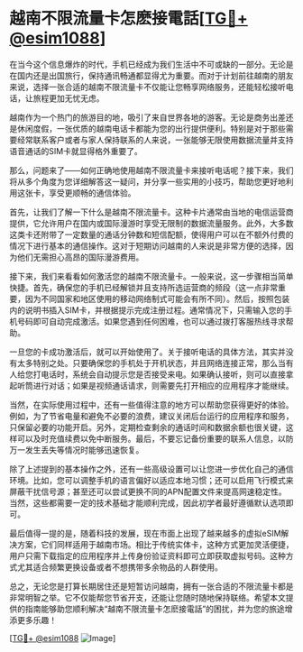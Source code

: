 # 越南不限流量卡怎麽接電話[[TG💪+ @esim1088](https://t.me/s/esim1088)]

在当今这个信息爆炸的时代，手机已经成为我们生活中不可或缺的一部分。无论是在国内还是出国旅行，保持通讯畅通都显得尤为重要。而对于计划前往越南的朋友来说，选择一张合适的越南不限流量卡不仅能让您畅享网络服务，还能轻松接听电话，让旅程更加无忧无虑。

越南作为一个热门的旅游目的地，吸引了来自世界各地的游客。无论是商务出差还是休闲度假，一张优质的越南电话卡都能为您的出行提供便利。特别是对于那些需要经常联系客户或者与家人保持联系的人来说，一张能够无限使用数据流量并支持语音通话的SIM卡就显得格外重要了。

那么，问题来了——如何正确地使用越南不限流量卡来接听电话呢？接下来，我们将从多个角度为您详细解答这一疑问，并分享一些实用的小技巧，帮助您更好地利用这张卡，享受更顺畅的通信体验。

首先，让我们了解一下什么是越南不限流量卡。这种卡片通常由当地的电信运营商提供，它允许用户在国内或国际漫游时享受无限制的数据流量服务。此外，大多数这类卡还附带了一定数量的通话分钟数和短信配额，使得用户可以在不额外付费的情况下进行基本的通信操作。这对于短期访问越南的人来说是非常方便的选择，因为他们无需担心高昂的国际漫游费用。

接下来，我们来看看如何激活您的越南不限流量卡。一般来说，这一步骤相当简单快捷。首先，确保您的手机已经解锁并且支持所选运营商的频段（这一点非常重要，因为不同国家和地区使用的移动网络制式可能会有所不同）。然后，按照包装内的说明书插入SIM卡，并根据提示完成注册过程。通常情况下，只需输入您的手机号码即可自动完成激活。如果您遇到任何困难，也可以通过拨打客服热线寻求帮助。

一旦您的卡成功激活后，就可以开始使用了。关于接听电话的具体方法，其实并没有太多特别之处。只要确保您的手机处于开机状态，并且网络连接正常，那么当有人给您打电话时，系统会自动提示您是否接受来电。如果确认接听，则可以直接拿起听筒进行对话；如果是视频通话请求，则需要先打开相应的应用程序才能继续。

当然，在实际使用过程中，还有一些值得注意的地方可以帮助您获得更好的体验。例如，为了节省电量和避免不必要的浪费，建议关闭后台运行的应用程序和服务，只保留必要的功能开启。另外，定期检查剩余的通话时间和数据余额也很关键，这样可以及时充值续费以免中断服务。最后，不要忘记备份重要的联系人信息，以防万一发生丢失等情况时能够迅速恢复。

除了上述提到的基本操作之外，还有一些高级设置可以让您进一步优化自己的通信环境。比如，您可以调整手机的语言偏好以适应本地习惯；还可以启用飞行模式来屏蔽干扰信号源；甚至还可以尝试更换不同的APN配置文件来提高网速稳定性。当然，这些都需要一定的技术基础才能顺利完成，因此初学者最好遵循默认选项即可。

最后值得一提的是，随着科技的发展，现在市面上出现了越来越多的虚拟eSIM解决方案，它们同样适用于越南市场。相比于传统实体卡，这种方式更加灵活便捷，用户只需下载指定的应用程序并上传身份验证资料即可立即获取虚拟号码。这种方式尤其适合频繁更换设备或者不想携带多余物品的人群使用。

总之，无论您是打算长期居住还是短暂访问越南，拥有一张合适的不限流量卡都是非常明智之举。它不仅能帮您节省开支，还能让您随时随地保持联络。希望本文提供的指南能够助您顺利解决“越南不限流量卡怎麽接電話”的困扰，并为您的旅途增添更多乐趣！

[[TG💪+ @esim1088](https://t.me/s/esim1088) ![Image](https://i.postimg.cc/4NQfJmqS/Snipaste-2025-05-13-00-14-12.png)]